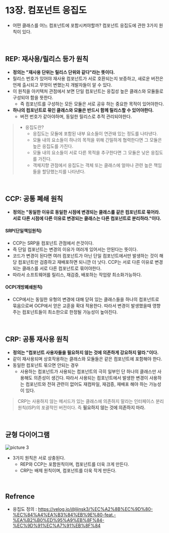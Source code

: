 # 13장. 컴포넌트 응집도

- 어떤 클래스를 어느 컴포넌트에 포함시켜야할까? 컴포넌트 응집도에 관한 3가지 원칙이 있다.
<br/>

## REP: 재사용/릴리스 등가 원칙

- **정의는 "재사용 단위는 릴리스 단위와 같다"라는 뜻이다.**
- 릴리스 번호가 있어야 재사용 컴포넌트가 서로 호환되는지 보증하고, 새로운 버전은 언제 출시되고 무엇이 변했는지 개발자들이 알 수 있다.
- 이 원칙을 아키텍처 관점에서 보면 단일 컴포넌트는 응집성 높은 클래스와 모듈들로 구성되야 함을 뜻한다. 
  - 즉 컴포넌트를 구성하는 모든 모듈은 서로 공유 하는 중요한 목적이 있어야한다.
- **하나의 컴포넌트로 묶인 클래스와 모듈은 반드시 함께 릴리스할 수 있어야한다.**
  - 버전 번호가 같아야하며, 동일한 릴리스로 추적 관리되야한다.

> - 응집도란?
>   - 응집도는 모듈에 포함된 내부 요소들이 연관돼 있는 정도를 나타낸다.
>   - 모듈 내의 요소들이 하나의 목적을 위해 긴밀하게 협력한다면 그 모듈은 높은 응집도를 가진다.
>   - 모듈 내의 요소들이 서로 다른 목적을 추구한다면 그 모듈은 낮은 응집도를 가진다.
>   - 객체지향 관점에서 응집도는 객체 또는 클래스에 얼마나 관련 높은 책임들을 할당했는지를 나타낸다.

<br/>

## CCP: 공통 폐쇄 원칙

- **정의는 "동일한 이유로 동일한 시점에 변경되는 클래스를 같은 컴포넌트로 묶어라. 서로 다른 시점에 다른 이유로 변경되는 클래스는 다른 컴포넌트로 분리하라."이다.**
#### **SRP(단일책임원칙)** 
- CCP는 SRP을 컴포넌트 관점에서 쓴것이다. 
- 즉 단일 컴포넌트는 변경의 이유가 여러개 있어서는 안된다는 뜻이다.
-  코드가 변경이 된다면 여러 컴포넌트가 아닌 단일 컴포넌트에서만 발생하는 것이 해당 컴포넌트만 검증하고 재배포하면 되니깐 더 낫다. CCP는 서로 다른 이유로 변경되는 클래스를 서로 다른 컴포넌트로 묶어야한다. 
- 따라서 소프트웨어를 릴리스, 재검증, 배포하는 작업량 최소화가능하다.
#### **OCP(개방폐쇄원칙)**
- CCP에서는 동일한 유형의 변경에 대해 닫혀 있는 클래스들을 하나의 컴포넌트로 묶음으로써 OCP에서 얻은 교훈을 확대 적용한다. 따라서 변경이 발생했을때 영향 주는 컴포넌트들이 최소한으로 한정될 가능성이 높아진다.

<br/>

## CRP: 공통 재사용 원칙 
- **정의는 "컴포넌트 사용자들을 필요하지 않는 것에 의존하게 강요하지 말라."이다.**
- 같이 재사용되며 상호작용하는 클래스와 모듈들은 같은 컴포넌트에 포함해야 한다.
- 동일한 컴포넌트 묶으면 안되는 경우
  - 사용하는 컴포넌트가 사용되는 컴포넌트의 극히 일부인 단 하나의 클래스만 사용해도 의존성이 생긴다. 따라서 사용되는 컴포넌트에서 발생한 변경이 사용하는 컴포넌트와 전혀 관련이 없어도 재컴파일, 재검증, 재배포 해야 하는 가능성이 있다.

> CRP는 사용하지 않는 메서드가 있는 클래스에 의존하지 말라는 인터페이스 분리 원칙(ISP)의 포괄적인 버전이다.
> 즉 **필요하지 않는 것에 의존하지 마라.**

<br/>

## 균형 다이어그램
![picture 3](../images/aa03e1adb253f5e442e275469a4e8a3dfcc59b38952fdbbf877c011646884913.png)  

- 3가지 원칙은 서로 상충된다.
  - REP와 CCP는 포함원칙이며, 컴포넌트를 더욱 크게 만든다.
  - CRP는 배제 원칙이며, 컴포넌트를 더욱 작게 만든다.


<br/>

## Refrence
- 응집도 정의 : https://velog.io/@ljinsk3/%EC%A2%8B%EC%9D%80-%EC%84%A4%EA%B3%84%EB%9E%80-feat.-%EA%B2%B0%ED%95%A9%EB%8F%84-%EC%9D%91%EC%A7%91%EB%8F%84